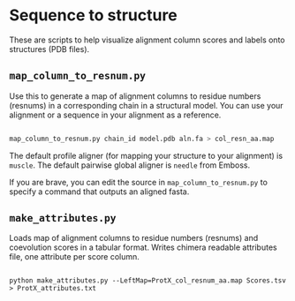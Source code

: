 # Sequence to structure

These are scripts to help visualize alignment column
scores and labels onto structures (PDB files).

## `map_column_to_resnum.py`

Use this to generate a map of alignment columns to residue numbers (resnums) in
a corresponding chain in a structural model. You can use your alignment or a
sequence in your alignment as a reference.

```bash

map_column_to_resnum.py chain_id model.pdb aln.fa > col_resn_aa.map

```

The default profile aligner (for mapping your structure to your alignment) is
`muscle`.  The default pairwise global aligner is `needle` from Emboss.

If you are brave, you can edit the source in `map_column_to_resnum.py` to
specify a command that outputs an aligned fasta.

## `make_attributes.py`

Loads map of alignment columns to residue numbers (resnums) and coevolution scores in a tabular
format.
Writes chimera readable attributes file, one attribute per score column.

```

python make_attributes.py --LeftMap=ProtX_col_resnum_aa.map Scores.tsv > ProtX_attributes.txt

```
